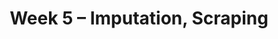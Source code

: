 ---
    title: Week 5 – Imputation, Scraping
    weekNumber: 5
    days:
      - date: 2023-2-6
        events:
          "**LEC 12**{: .label .label-lecture } Imputation":
            "[Ch. 6.3-6.5](https://notes.dsc80.com/content/06/handling-missing-data.html)"
                
          "**Lab 4**{: .label .label-lab } **Hypothesis and Permutation Testing**":
      - date: 2023-2-8
        events:
          "**LEC 13**{: .label .label-lecture } HTTP Basics":
            "[Ch. 7.1-7.2](https://notes.dsc80.com/content/07/introduction.html)"
                
      - date: 2023-2-9
        events:
          "**PROJ 2**{: .label .label-proj } **TBD**":
      - date: 2023-2-10
        events:
          "**LEC 14**{: .label .label-lecture } Requests and JSON":
            "[Ch. 7.1-7.2](https://notes.dsc80.com/content/07/introduction.html)"
                
---
